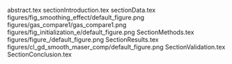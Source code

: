 abstract.tex
sectionIntroduction.tex
sectionData.tex
figures/fig_smoothing_effect/default_figure.png
figures/gas_compare1/gas_compare1.png
figures/fig_initialization_e/default_figure.png
SectionMethods.tex
figures/figure_/default_figure.png
SectionResults.tex
figures/cl_gd_smooth_maser_comp/default_figure.png
SectionValidation.tex
SectionConclusion.tex

